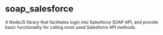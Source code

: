 # soap_salesforce
A NodeJS library that facilitates login into Salesforce SOAP API, and provide basic functionality for calling most used Salesforce API methods.
